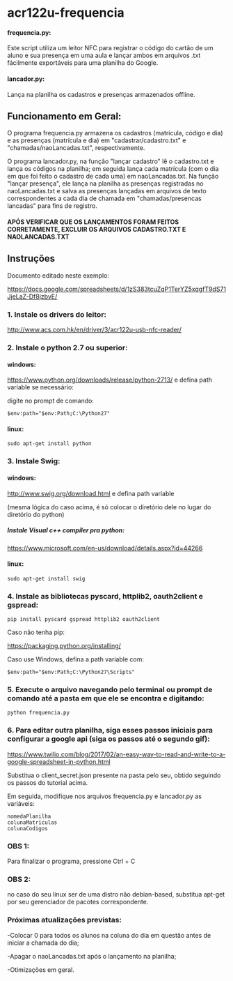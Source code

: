 # acr122u-frequencia

#### frequencia.py:
Este script utiliza um leitor NFC para registrar o código do cartão de um aluno e sua presença em uma aula e lançar ambos em arquivos .txt fácilmente exportáveis para uma planilha do Google.

#### lancador.py:
Lança na planilha os cadastros e presenças armazenados offline.


## Funcionamento em Geral:

O programa frequencia.py armazena os cadastros (matrícula, código e dia) e as presenças (matrícula e dia) em "cadastrar/cadastro.txt" e "chamadas/naoLancadas.txt", respectivamente.


O programa lancador.py, na função "lançar cadastro" lê o cadastro.txt e lança os códigos na planilha; em seguida lança cada matrícula (com o dia em que foi feito o cadastro de cada uma) em naoLancadas.txt.
Na função "lançar presença", ele lança na planilha as presenças registradas no naoLancadas.txt e salva as presenças lançadas em arquivos de texto correspondentes a cada dia de chamada em "chamadas/presencas lancadas" para fins de registro.

#### APÓS VERIFICAR QUE OS LANÇAMENTOS FORAM FEITOS CORRETAMENTE, EXCLUIR OS ARQUIVOS CADASTRO.TXT E NAOLANCADAS.TXT


## Instruções ##

Documento editado neste exemplo:

https://docs.google.com/spreadsheets/d/1zS383tcuZqP1TerYZ5xqgfT9dS71JjeLaZ-Df8jzbvE/

### 1. Instale os drivers do leitor:

http://www.acs.com.hk/en/driver/3/acr122u-usb-nfc-reader/

### 2. Instale o python 2.7 ou superior:

#### windows:

https://www.python.org/downloads/release/python-2713/
 e defina path variable se necessário:

digite no prompt de comando: 

```
$env:path="$env:Path;C:\Python27"
```

#### linux:
```
sudo apt-get install python
```

### 3. Instale Swig:

#### windows: 

http://www.swig.org/download.html e defina path variable

(mesma lógica do caso acima, é só colocar o diretório dele no lugar do diretório do python)

##### Instale Visual c++ compiler pra python: 

https://www.microsoft.com/en-us/download/details.aspx?id=44266

#### linux:
```
sudo apt-get install swig
```

### 4. Instale as bibliotecas pyscard, httplib2, oauth2client e gspread:
  ```  
  pip install pyscard gspread httplib2 oauth2client
  ```
  Caso não tenha pip:
  
  https://packaging.python.org/installing/
  
  Caso use Windows, defina a path variable com:

```
$env:path="$env:Path;C:\Python27\Scripts"
```
### 5. Execute o arquivo navegando pelo terminal ou prompt de comando até a pasta em que ele se encontra e digitando:

  ```
  python frequencia.py
  ```
  
### 6. Para editar outra planilha, siga esses passos iniciais para configurar a google api (siga os passos até o segundo gif):
https://www.twilio.com/blog/2017/02/an-easy-way-to-read-and-write-to-a-google-spreadsheet-in-python.html

Substitua o client_secret.json presente na pasta pelo seu, obtido seguindo os passos do tutorial acima.

Em seguida, modifique nos arquivos frequencia.py e lancador.py as variáveis:

```
nomedaPlanilha
colunaMatriculas
colunaCodigos
```

### OBS 1: 
Para finalizar o programa, pressione Ctrl + C

### OBS 2:
no caso do seu linux ser de uma distro não debian-based, substitua apt-get por seu gerenciador de pacotes correspondente.

### Próximas atualizações previstas:

 -Colocar 0 para todos os alunos na coluna do dia em questão antes de iniciar a chamada do dia;
 
 -Apagar o naoLancadas.txt após o lançamento na planilha;
 
 -Otimizações em geral.
 
